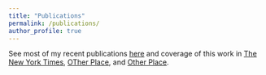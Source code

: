 ```yaml
---
title: "Publications"
permalink: /publications/
author_profile: true
---
```


See most of my recent publications [here](https://shift.hks.harvard.edu/author/annette-gailliot/) and coverage of this work in [The New York Times](...), [OTher Place](...), and [Other Place](...).
